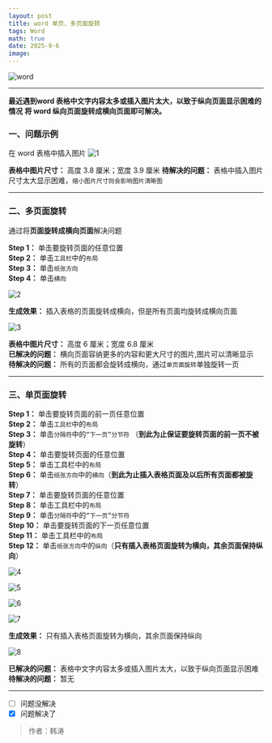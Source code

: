 ```yaml
---
layout: post
title: word 单页、多页面旋转
tags: Word
math: true
date: 2025-9-6
image:
---
```

![word](https://github.com/ht894419944/ht894419944.github.io/raw/master/_posts/image/2025-9-6-Word/word.jpg)

***

**最近遇到word 表格中文字内容太多或插入图片太大，以致于纵向页面显示困难的情况**
**将 word 纵向页面旋转成横向页面即可解决。**

### 一、问题示例
在 word 表格中插入图片
![1](https://github.com/ht894419944/ht894419944.github.io/raw/master/_posts/image/2025-9-6-Word/1.png)

**表格中图片尺寸：** 高度 3.8 厘米；宽度 3.9 厘米
**待解决的问题：** 表格中插入图片尺寸太大显示困难，```缩小图片尺寸则会影响图片清晰图```

---

### 二、多页面旋转

通过将**页面旋转成横向页面**解决问题

**Step 1：** 单击要旋转页面的任意位置  
**Step 2：** 单击```工具栏```中的```布局```  
**Step 3：** 单击```纸张方向```  
**Step 4：** 单击```横向```

![2](https://github.com/ht894419944/ht894419944.github.io/raw/master/_posts/image/2025-9-6-Word/2.png)

**生成效果：** 插入表格的页面旋转成横向，但是所有页面均旋转成横向页面

![3](https://github.com/ht894419944/ht894419944.github.io/raw/master/_posts/image/2025-9-6-Word/3.png)

**表格中图片尺寸：** 高度 6 厘米；宽度 6.8 厘米  
**已解决的问题：** 横向页面容纳更多的内容和更大尺寸的图片,图片可以清晰显示  
**待解决的问题：** 所有的页面都会旋转成横向，通过```单页面旋转```单独旋转一页

---

### 三、单页面旋转
**Step 1：** 单击要旋转页面的前一页任意位置  
**Step 2：** 单击```工具栏```中的```布局```  
**Step 3：** 单击```分隔符```中的```“下一页”分节符``` （**到此为止保证要旋转页面的前一页不被旋转**）  
**Step 4：** 单击要旋转页面的任意位置  
**Step 5：** 单击工具栏中的```布局```  
**Step 6：** 单击```纸张方向```中的```横向```（**到此为止插入表格页面及以后所有页面都被旋转**）  
**Step 7：** 单击要旋转页面的任意位置  
**Step 8：** 单击工具栏中的```布局```  
**Step 9：** 单击```分隔符```中的```“下一页”分节符```  
**Step 10：** 单击要旋转页面的下一页任意位置  
**Step 11：** 单击工具栏中的```布局```  
**Step 12：** 单击`纸张方向`中的```纵向```（**只有插入表格页面旋转为横向，其余页面保持纵向**）

![4](https://github.com/ht894419944/ht894419944.github.io/raw/master/_posts/image/2025-9-6-Word/4.png)

![5](https://github.com/ht894419944/ht894419944.github.io/raw/master/_posts/image/2025-9-6-Word/5.png)

![6](https://github.com/ht894419944/ht894419944.github.io/raw/master/_posts/image/2025-9-6-Word/6.png)

![7](https://github.com/ht894419944/ht894419944.github.io/raw/master/_posts/image/2025-9-6-Word/7.png)

**生成效果：** 只有插入表格页面旋转为横向，其余页面保持纵向

![8](https://github.com/ht894419944/ht894419944.github.io/raw/master/_posts/image/2025-9-6-Word/8.png)

**已解决的问题：** 表格中文字内容太多或插入图片太大，以致于纵向页面显示困难  
**待解决的问题：** 暂无

---

- [ ] 问题没解决
- [x] 问题解决了

>作者：韩涛
